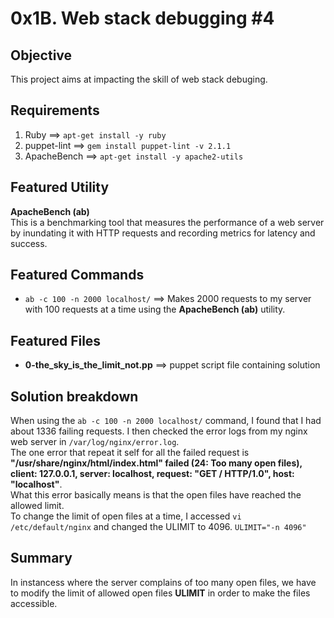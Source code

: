 # 0x1B. Web stack debugging #4

## Objective
This project aims at impacting the skill of web stack debuging.

## Requirements
1. Ruby ==> `apt-get install -y ruby`
2. puppet-lint ==> `gem install puppet-lint -v 2.1.1` 
3. ApacheBench ==> `apt-get install -y apache2-utils`

## Featured Utility
**ApacheBench (ab)**  
This is a benchmarking tool that measures the performance of a web server by inundating it with HTTP requests and recording metrics for latency and success.

## Featured Commands
* `ab -c 100 -n 2000 localhost/` ==> Makes 2000 requests to my server with 100 requests at a time using the **ApacheBench (ab)** utility.

## Featured Files
* **0-the_sky_is_the_limit_not.pp** ==> puppet script file containing solution

## Solution breakdown
When using the `ab -c 100 -n 2000 localhost/` command, I found that I had about 1336 failing requests. I then checked the error logs from my nginx web server in `/var/log/nginx/error.log`.  
The one error that repeat it self for all the failed request is **"/usr/share/nginx/html/index.html" failed (24: Too many open files), client: 127.0.0.1, server: localhost, request: "GET / HTTP/1.0", host: "localhost"**.  
What this error basically means is that the open files have reached the allowed limit.  
To change the limit of open files at a time, I accessed `vi /etc/default/nginx` and changed the ULIMIT to 4096. `ULIMIT="-n 4096"`

## Summary
In instancess where the server complains of too many open files, we have to modify the limit of allowed open files **ULIMIT** in order to make the files accessible.
